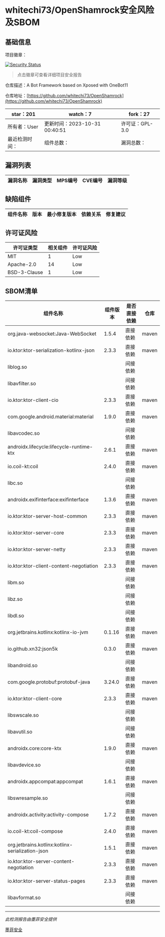 # whitechi73/OpenShamrock安全风险及SBOM

## 基础信息

项目徽章：

[![Security Status](https://www.murphysec.com/platform3/v31/badge/1719073890876833792.svg)](https://www.murphysec.com/console/report/1717966191238709248/1719073890876833792)

> 点击徽章可查看详细项目安全报告

仓库描述：A Bot Framework based on Xposed with OneBot11

仓库地址：[https://github.com/whitechi73/OpenShamrock](https://github.com/whitechi73/OpenShamrock)

| star：201 | watch：7 | fork：27 |
| ----------- | -------------- | ------------ |
| 所有者：User | 更新时间：2023-10-31 00:40:51 | 许可证：GPL-3.0 |
| 最近检测时间： | 组件总数： | 漏洞总数： |




## 漏洞列表

| 漏洞名称 | 漏洞类型 | MPS编号 | CVE编号 | 漏洞等级 |
| ------- | ------ | ------- | ------ | ----- |





## 缺陷组件

| 组件名称 | 版本 | 最小修复版本 | 依赖关系 | 修复建议 |
| -------- | ---- | ------------ | -------- | -------- |





## 许可证风险

| 许可证类型 | 相关组件 | 许可证风险 |
| ---------- | -------- | ---------- |
|MIT|1|Low|
|Apache-2.0|14|Low|
|BSD-3-Clause|1|Low|




## SBOM清单

| 组件名称 | 组件版本 | 是否直接依赖 | 仓库 |
| -------- | -------- | ------------ | ---- |
|org.java-websocket:Java-WebSocket|1.5.4|直接依赖|maven|
|io.ktor:ktor-serialization-kotlinx-json|2.3.3|直接依赖|maven|
|liblog.so||间接依赖||
|libavfilter.so||间接依赖||
|io.ktor:ktor-client-cio|2.3.3|直接依赖|maven|
|com.google.android.material:material|1.9.0|直接依赖|maven|
|libavcodec.so||间接依赖||
|androidx.lifecycle:lifecycle-runtime-ktx|2.6.1|直接依赖|maven|
|io.coil-kt:coil|2.4.0|直接依赖|maven|
|libc.so||间接依赖||
|androidx.exifinterface:exifinterface|1.3.6|直接依赖|maven|
|io.ktor:ktor-server-host-common|2.3.3|直接依赖|maven|
|io.ktor:ktor-server-core|2.3.3|直接依赖|maven|
|io.ktor:ktor-server-netty|2.3.3|直接依赖|maven|
|io.ktor:ktor-client-content-negotiation|2.3.3|直接依赖|maven|
|libm.so||间接依赖||
|libz.so||间接依赖||
|libdl.so||间接依赖||
|org.jetbrains.kotlinx:kotlinx-io-jvm|0.1.16|直接依赖|maven|
|io.github.xn32:json5k|0.3.0|直接依赖|maven|
|libandroid.so||间接依赖||
|com.google.protobuf:protobuf-java|3.24.0|直接依赖|maven|
|io.ktor:ktor-client-core|2.3.3|直接依赖|maven|
|libswscale.so||间接依赖||
|libavutil.so||间接依赖||
|androidx.core:core-ktx|1.9.0|直接依赖|maven|
|libavdevice.so||间接依赖||
|androidx.appcompat:appcompat|1.6.1|直接依赖|maven|
|libswresample.so||间接依赖||
|androidx.activity:activity-compose|1.7.2|直接依赖|maven|
|io.coil-kt:coil-compose|2.4.0|直接依赖|maven|
|org.jetbrains.kotlinx:kotlinx-serialization-json|1.5.1|直接依赖|maven|
|io.ktor:ktor-server-content-negotiation|2.3.3|直接依赖|maven|
|io.ktor:ktor-server-status-pages|2.3.3|直接依赖|maven|
|libavformat.so||间接依赖||


------

*此检测报告由墨菲安全提供*

[墨菲安全](www.murphysec.com)